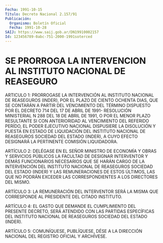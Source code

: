 ```yaml
---
Fecha: 1991-10-15
Título: Decreto Nacional 2.157/91
Publicación:
  Organismo: Boletín Oficial
  Fecha: 1991-10-28
SAIJ: https://www.saij.gob.ar/DN19910002157
Id: 123456789-0abc-751-2000-1991soterced
---
```

# SE PRORROGA LA INTERVENCION AL INSTITUTO NACIONAL DE REASEGURO

<a id="1"></a>
ARTICULO 1: PRORROGASE LA INTERVENCIÓN AL INSTITUTO NACIONAL DE REASEGUROS  (INDER),  POR  EL  PLAZO DE CIENTO OCHENTA DIAS, QUE SE CONTARÁN A PARTIR DEL VENCIMIENTO  DEL  TÉRMINO  DISPUESTO  POR  EL DECRETO  714  DEL 17 DE ABRIL DE 1991- RESOLUCIÓN MINISTERIAL N 288 DEL 18 DE ABRIL  DE  1991,  O  POR EL MENOR PLAZO RESULTANTE SI CON ANTERIORIDAD  AL  VENCIMIENTO  DEL    REFERIDO   PERÍDO,  EL  PODER EJECUTIVO NACIONAL DISPUSIERE LA DISOLUCIÓN Y PUESTA  EN  ESTADO DE LIQUIDACIÓN  DEL  INSTITUTO  NACIONAL  DE  REASEGUROS  SOCIEDAD DEL ESTADO  (INDER),  A  CUYO  EFECTO  DESIGNARÁ LA PERTINENTE COMISIÓN LIQUIDADORA.

<a id="2"></a>
ARTÍCULO 2: DELÉGASE EN EL SEÑOR MINISTRO DE ECONOMÍA Y OBRAS Y SERVICIOS  PÚBLICOS  LA  FACULTAD  DE  DESIGNAR INTERVENTOR Y DEMÁS FUNCIONARIOS NECESARIOS QUE SE HARÁN CARGO  DE  LA INTERVENCIÓN DEL INSTITUTO NACIONAL DE REASEGUROS SOCIEDAD DEL ESTADO  (INDER) Y LAS REMUNERACIONES  DE  ESTOS  ÚLTIMOS,  LAS QUE NO PODRÁN EXCEDER  LAS CORRESPONDIENTES A LOS DIRECTORES DEL MISMO.

<a id="3"></a>
ARTÍCULO  3: LA REMUNERACIÓN DEL INTERVENTOR SERÁ LA MISMA QUE CORRESPONDE AL PRESIDENTE DEL CITADO INSTITUTO.

<a id="4"></a>
ARTÍCULO  4: EL GASTO QUE DEMANDE EL CUMPLIMIENTO DEL PRESENTE DECRETO, SERÁ ATENDIDO  CON  LAS PARTIDAS ESPECÍFICAS DEL INSTITUTO NACIONAL DE REASEGUROS SOCIEDAD DEL ESTADO (INDER).

<a id="5"></a>
ARTÍCULO  5:  COMUNÍQUESE,  PUBLÍQUESE,  DÉSE  A  LA DIRECCIÓN NACIONAL DEL REGISTRO OFICIAL Y ARCHÍVESE.